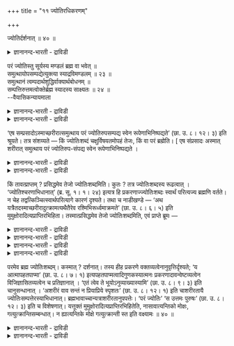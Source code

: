 +++
title = "११ ज्योतिरधिकरणम्"

+++

ज्योतिर्दर्शनात् ॥ ४० ॥  
<details><summary>ज्ञानानन्द-भारती - द्राविडी</summary>

ज्योदिर्दर्सनात् ॥ ४० ॥
</details>

परं ज्योतिस्तु सूर्यस्य मण्डलं ब्रह्म वा भवेत् ॥  
समुत्थायोपसम्पद्येत्युक्त्या स्याद्रविमण्डलम् ॥ २३ ॥  
समुत्थानं त्वम्पदार्थशुद्धिर्वाक्यार्थबोधनम् ॥  
सम्पत्तिरुत्तमत्वोक्तेर्ब्रह्म स्यादस्य साक्ष्यतः ॥ २४ ॥  
--वैयासिकन्यायमाला

<details><summary>ज्ञानानन्द-भारती - द्राविडी</summary>

परमाऩ ज्योदिस् ऎऩ्बदु सूर्य मण्डलमा? अल्लदु पिरह्ममायिरुक्कुमा? नऩ्गु वॆळिक्किळम्बि अडैन्दु ऎऩ्ऱु सॊल्वदिऩाल् सूर्यमण्डलमाग विरुक्कुम्।
</details>

<details><summary>ज्ञानानन्द-भारती - द्राविडी</summary>

"वॆळिक्किळम्बुदल" ऎऩ्बदु नी ऎऩ्ऱ पदत्तिऩ् अर्त् तत्तै (जीवऩुडैय तत्वत्तै) सोदित्तऱिदल् “अडैदल्” ऎऩ्बदु ("नी” ऎऩ्ऱ) वाक्कियत्तिऩ् अर्त्तत्तै अऱिदल्। उत्तमरॆऩ्ऱु सॊल्लियिरुप्पदाल् पिरह्मम् ताऩ् आगुम्। अवर् इवरुक्कुम् साक्षियायिरुप्पवरादलाल्।
</details>

‘एष सम्प्रसादोऽस्माच्छरीरात्समुत्थाय परं ज्योतिरुपसम्पद्य स्वेन रूपेणाभिनिष्पद्यते’ (छा. उ. ८। १२। ३) इति श्रूयते। तत्र संशय्यते — किं ज्योतिःशब्दं चक्षुर्विषयतमोपहं तेजः, किं वा परं ब्रह्मेति। \[ एष संप्रसादः अस्मात् शरीरात् समुत्थाय परं ज्योतिरुप-संपद्य स्वेन रूपेणाभिनिष्पद्यते ।

<details><summary>ज्ञानानन्द-भारती - द्राविडी</summary>

ऎऩ्ऱ सान्दोक्य सुरुदियिल् कूऱप्पट्ट परञ्ज्योदिस् सूर्यऩा, परप्रह्ममा ऎऩ्ऱु सन्देहम् सरीरत्तिलिरुन्दु किळम्बि परञ्ज्योदियै अडैन्दु ऎऩ्ऱु सॊल्लियिरुप्पदाल् परञ्ज्योदिस् सूर्यऩ्दाऩ् मुऴुक्ष सूर्य मण्डलत्तै अडैवदाग मऱ्ऱ इडत्तिल् कूऱप्पट्टिरुक्किऱदु। उत्तमबुरुषऩ् ऎऩ्ऱु कूऱियिरुप्पदाल् परञ्ज्योदि प्रह्मम्दाऩ् सूरिय मण्डलम् सॆल्वदु कौणमुक्ति। इङ्गु सरीरत्तिलिरुन्दु किळम्बुवदु ऎऩ्बदु त्वम्बदार्त्तमाऩ जीवात्मावै सोदिप्पदु, उबसम्बत्ति ऎऩ्बदु वाक्यार्त्तञाऩम् परञ्ज्योदिस्साऩ पिरह्मत्तै तऩदु आत्मावाग अऱिन्दु कॊळ्वदु।\]
</details>

<details><summary>ज्ञानानन्द-भारती - द्राविडी</summary>

इन्द सम्बिरसादऩ् इन्द सरीरत्तिलिरुन्दु किळम्बि मेलाऩ ज्योदियै अडैन्दु तऩ् स्वरूबमाग आगिऱाऩ्’ (सान्। ८-१२-३) ऎऩ्ऱ सप्तत्ताल् सॊल्लप्पट्टिरुक्किऱदु। अङ्गे ज्योदिस् ऎऩ्ऱ सप्तत्ताल् सॊल्लप्पडुवदु कण्णुक्कु विषयमायुळ्ळ इरुट्टैप् पोक्कडिक्कुम् तेजसा, अल्लदु परबिरह्ममा, ऎऩ्ऱु सन्देहिक्कप्पडुगिऱदु।
</details>

किं तावत्प्राप्तम् ? प्रसिद्धमेव तेजो ज्योतिःशब्दमिति। कुतः ? तत्र ज्योतिःशब्दस्य रूढत्वात् । ‘ज्योतिश्चरणाभिधानात्’ (ब्र. सू. १। १। २४) इत्यत्र हि प्रकरणाज्ज्योतिःशब्दः स्वार्थं परित्यज्य ब्रह्मणि वर्तते। न चेह तद्वत्किञ्चित्स्वार्थपरित्यागे कारणं दृश्यते। तथा च नाडीखण्डे — ‘अथ यत्रैतदस्माच्छरीरादुत्क्रामत्यथैतैरेव रश्मिभिरूर्ध्वमाक्रमते’ (छा. उ. ८। ६। ५) इति मुमुक्षोरादित्यप्राप्तिरभिहिता। तस्मात्प्रसिद्धमेव तेजो ज्योतिःशब्दमिति, एवं प्राप्ते ब्रूमः —

<details><summary>ज्ञानानन्द-भारती - द्राविडी</summary>

पूर्वबक्षम्: ऎदु न्यायम्? उलगिल् पिरसित्त मायुळ्ळ तेजस्ताऩ् ज्योदिस् ऎऩ्ऱ सप्तत्तिऩाल् सॊल्लप्पडुवदु एऩ्? अदिलेये ज्योदिस् ऎऩ्ऱ सप्तम् रूडमायिरुप्पदाल्।
</details>

<details><summary>ज्ञानानन्द-भारती - द्राविडी</summary>

‘ज्योदिस्, सरणम् सॊल्लियिरुप्पदाल्' (सूत्रम्। १-१-२४) ऎऩ्ऱ इडत्तिल् पिरगरणत्तिऩाल् ज्योदिस् ऎऩ्ऱ सप्तम् तऩ्ऩुडैय अर्त्तत्तै विट्टु विट्टु पिरह्मत्तिल् इरुक्किऱदु। इङ्गे अदैप्पोल तऩ्ऩुडैय अर्त्तत्तै विट्टुविडुवदऱ्कु ऎव्विद कारणमुमिल्लै।
</details>

<details><summary>ज्ञानानन्द-भारती - द्राविडी</summary>

अप्पडिये नाडीगण्डत्तिल् ‘अऱिवु इऴन्दबिऩ् पिरारप्तगर्मा मुडिन्ददुम् ऎप्पॊऴुदु इन्द सरीरत्तिलिरुन्दु वॆळिक्किळम्बुगिऱदो अप्पॊऴुदु इन्द किरणङ्गळ् वऴियागवे मेले पोगिऱदु' (सान् ८-६-५) ऎऩ्ऱु मुऴुक्षविऱ्कु आदित्यऩै अडैदल् सॊल्लप्पट्टिरुक्किऱदु।
</details>

<details><summary>ज्ञानानन्द-भारती - द्राविडी</summary>

आगैयाल् पिरसित्तमायुळ्ळ तेजस्ताऩ् ज्योदिस् ऎऩ्ऱ सप्तत्तिऩाल् सॊल्लप्पडुवदु, ऎऩ्ऱु।
</details>

परमेव ब्रह्म ज्योतिःशब्दम्। कस्मात् ? दर्शनात्। तस्य हीह प्रकरणे वक्तव्यत्वेनानुवृत्तिर्दृश्यते; ‘य आत्मापहतपाप्मा’ (छा. उ. ८। ७। १) इत्यपहतपाप्मत्वादिगुणकस्यात्मनः प्रकरणादावन्वेष्टव्यत्वेन विजिज्ञासितव्यत्वेन च प्रतिज्ञानात् । ‘एतं त्वेव ते भूयोऽनुव्याख्यास्यामि’ (छा. उ. ८। ९। ३) इति चानुसन्धानात् । ‘अशरीरं वाव सन्तं न प्रियाप्रिये स्पृशतः’ (छा. उ. ८। १२। १) इति चाशरीरतायै ज्योतिःसम्पत्तेरस्याभिधानात्। ब्रह्मभावाच्चान्यत्राशरीरतानुपपत्तेः। ‘परं ज्योतिः’ ‘स उत्तमः पुरुषः’ (छा. उ. ८। १२। ३) इति च विशेषणात्। यत्तूक्तं मुमुक्षोरादित्यप्राप्तिरभिहितेति, नासावात्यन्तिको मोक्षः, गत्युत्क्रान्तिसम्बन्धात्। न ह्यात्यन्तिके मोक्षे गत्युत्क्रान्ती स्त इति वक्ष्यामः ॥ ४० ॥

<details><summary>ज्ञानानन्द-भारती - द्राविडी</summary>

सित्तान्दम्: इव्विदम् एऱ्पडुम्बोदु सॊल्गिऱोम्। परबिरह्मम्दाऩ् ज्योदिस् ऎऩ्ऱ सप्तत्तिऩाल् सॊल्लप्पडुवदु एऩ्? 'काणुवदाल्' इन्द पिरगरणत्तिल् सॊल्लवेण्डियदाग अदऱ्कल्लवा अऩुविरुत्ति (तॊडर्च्चि) काणप्पडुगिऱदु। 'ऎन्द आत्मा पाबमऱ्ऱवरो' (सान्। ८-७-१) ऎऩ्ऱु पिरगरणत्तिऩ् आरम्बत्तिल् पाबमऱ्ऱदऩ्मै मुदलाऩ कुणङ्गळै युडैय आत्मावै, तेड वेण्डियदागवुम् अऱिय वेण्डियदागवुम् पिरदिक्ञै सॆय्यप्पट्टिरुप्पदिऩाल् इदैये उऩक्कु मऱुबडियुम् तॆळिवाय् सॊल्गिऱेऩ्' (सान् ८-९-३) ऎऩ्ऱु अऩुसन्दाऩम् (मऱुबडियुम् सॊल्लुदल्) इरुप्पदिऩालुम्; ‘सरीरमिल्लामलिरुप् पवऩैत्ताऩ् पिरियमुम् अप्पिरियमुम् तीण्डादु’ (सान्। ८-१२-१) ऎऩ्ऱु सरीरमऱ्ऱ तऩ्मैक्काग इन्द ज्योदिसै अडैवदु सॊल्लियिरुप्पदालुम्; पिरह्ममाग आवदैत्तविर वेऱु विदत्तिल् सरीरमऱ्ऱ तऩ्मै पॊरुन्दाददिऩालुम्; 'मेलाऩ ज्योदिस्' 'अवर् उत्तममाऩ पुरुषर् (सान् ८-१२-३) ऎऩ्ऱु विसेषणमिरुप्पदालुम्।
</details>

<details><summary>ज्ञानानन्द-भारती - द्राविडी</summary>

मुऴुक्षुविऱ्कु आदित्यऩैयडैवदु सॊल्लप् पट्टिरुक्किऱदॆऩ्ऱु ऎदु सॊल्लप्पट्टदो, अदु आत्यन्दिग मोक्षमिल्लै, पोगिऱदु किळम्बुगिऱदु ऎऩ्ऱ सम्बन्दमिरुप्पदाल्। आत्यन्दिग मोक्षत्तिलो पोवदु किळम्बुदल् इरण्डुम् किडैयादु ऎऩ्ऱु सॊल्लप् पोगिऱोम्।
</details>


